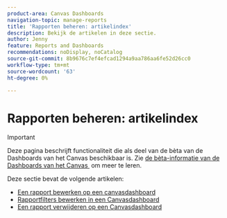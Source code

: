 ```yaml
---
product-area: Canvas Dashboards
navigation-topic: manage-reports
title: 'Rapporten beheren: artikelindex'
description: Bekijk de artikelen in deze sectie.
author: Jenny
feature: Reports and Dashboards
recommendations: noDisplay, noCatalog
source-git-commit: 8b9676c7ef4efcad1294a9aa786aa6fe52d26cc0
workflow-type: tm+mt
source-wordcount: '63'
ht-degree: 0%

---
```


# Rapporten beheren: artikelindex

>[!IMPORTANT]
>
>Deze pagina beschrijft functionaliteit die als deel van de bèta van de Dashboards van het Canvas beschikbaar is. Zie [&#x200B; de bèta-informatie van de Dashboards van het Canvas &#x200B;](/help/quicksilver/product-announcements/betas/canvas-dashboards-beta/canvas-dashboards-beta-information.md) om meer te leren.

Deze sectie bevat de volgende artikelen:

* [Een rapport bewerken op een canvasdashboard](/help/quicksilver/reports-and-dashboards/canvas-dashboards/manage-reports/edit-a-report.md)
* [Rapportfilters bewerken in een Canvasdashboard](/help/quicksilver/reports-and-dashboards/canvas-dashboards/manage-reports/edit-report-filters.md)
* [Een rapport verwijderen op een Canvasdashboard](/help/quicksilver/reports-and-dashboards/canvas-dashboards/manage-reports/delete-a-report.md)